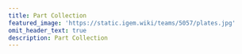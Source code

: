 ```yaml
---
title: Part Collection
featured_image: 'https://static.igem.wiki/teams/5057/plates.jpg'
omit_header_text: true
description: Part Collection
---
```





